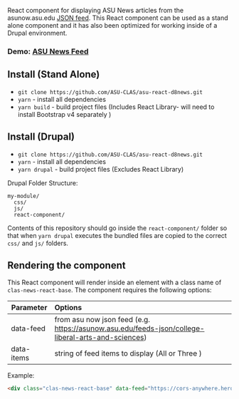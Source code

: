 React component for displaying ASU News articles from the asunow.asu.edu [JSON feed](https://asunow.asu.edu/feeds-json/college-liberal-arts-and-sciences). This React component can be used as a stand alone component and it has also been optimized for working inside of a Drupal environment.

### Demo: <a href="https://codepen.io/rbruce2/pen/KerjBm" target="blank">ASU News Feed</a>

## Install (Stand Alone)
* `git clone https://github.com/ASU-CLAS/asu-react-d8news.git`
* `yarn` - install all dependencies
* `yarn build` - build project files (Includes React Library- will need to install Bootstrap v4 separately )


## Install (Drupal)
* `git clone https://github.com/ASU-CLAS/asu-react-d8news.git`
* `yarn` - install all dependencies
* `yarn drupal` - build project files (Excludes React Library)

Drupal Folder Structure:

```
my-module/
  css/
  js/
  react-component/
```

Contents of this repository should go inside the `react-component/` folder so that when `yarn drupal` executes the bundled files are copied to the correct `css/` and `js/` folders.


## Rendering the component

This React component will render inside an element with a class name of `clas-news-react-base`. The component requires the following options:

| Parameter     |  Options |
| ------------- | :------|
| data-feed      | from asu now json feed (e.g. https://asunow.asu.edu/feeds-json/college-liberal-arts-and-sciences) |
| data-items      | string of feed items to display (All or Three ) |

Example:

```html
<div class="clas-news-react-base" data-feed="https://cors-anywhere.herokuapp.com/https://asunow.asu.edu/feeds-json/college-liberal-arts-and-sciences" data-items="All"></div>
```
